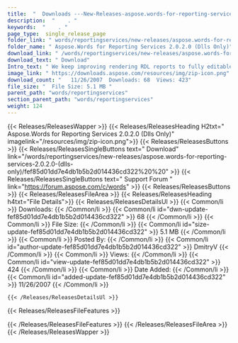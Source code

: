 ```yaml
---
title:  "  Downloads ---New-Releases-aspose.words-for-reporting-services-2.0.2.0-(dlls-only) . " 
description:  "    . " 
keywords:  "    . " 
page_type:  single_release_page
folder_link: " words/reportingservices/new-releases/aspose.words-for-reporting-services-2.0.2.0-(dlls-only)/"
folder_name: " Aspose.Words for Reporting Services 2.0.2.0 (Dlls Only)"
download_link: " /words/reportingservices/new-releases/aspose.words-for-reporting-services-2.0.2.0-(dlls-only)/fef85d01dd7e4db1b5b2d014436cd322"
download_text: " Download"
Intro_text: " We keep improving rendering RDL reports to fully editable Microsoft Word documen..."
image_link: " https://downloads.aspose.com/resources/img/zip-icon.png"
download_count: "   11/26/2007  Downloads: 68  Views: 423"
file_size: "  File Size: 5.1 MB "
parent_path: "words/reportingservices"
section_parent_path: "words/reportingservices"
weight: 124 
---
```


{{< Releases/ReleasesWapper >}}
  {{< Releases/ReleasesHeading H2txt=" Aspose.Words for Reporting Services 2.0.2.0 (Dlls Only)" imagelink="/resources/img/zip-icon.png">}}
  {{< Releases/ReleasesButtons >}}
    {{< Releases/ReleasesSingleButtons text=" Download" link="/words/reportingservices/new-releases/aspose.words-for-reporting-services-2.0.2.0-(dlls-only)/fef85d01dd7e4db1b5b2d014436cd322%20%20" >}}
    {{< Releases/ReleasesSingleButtons text=" Support Forum " link="https://forum.aspose.com/c/words" >}}
  {{< Releases/ReleasesButtons >}}
  {{< Releases/ReleasesFileArea >}}
    {{< Releases/ReleasesHeading h4txt="File Details">}}
    {{< Releases/ReleasesDetailsUl >}}
            {{< Common/li  >}} Downloads: {{< /Common/li >}} 
      {{< Common/li id="dwn-update-fef85d01dd7e4db1b5b2d014436cd322" >}} 68 {{< /Common/li >}} 
      {{< Common/li  >}} File Size: {{< /Common/li >}} 
      {{< Common/li id="size-update-fef85d01dd7e4db1b5b2d014436cd322" >}} 5.1 MB {{< /Common/li >}} 
      {{< Common/li  >}} Posted By: {{< /Common/li >}} 
      {{< Common/li id="author-update-fef85d01dd7e4db1b5b2d014436cd322" >}} DmitryV {{< /Common/li >}} 
      {{< Common/li  >}} Views: {{< /Common/li >}} 
      {{< Common/li id="view-update-fef85d01dd7e4db1b5b2d014436cd322" >}} 424 {{< /Common/li >}} 
      {{< Common/li  >}} Date Added: {{< /Common/li >}} 
      {{< Common/li id="added-update-fef85d01dd7e4db1b5b2d014436cd322" >}} 11/26/2007 {{< /Common/li >}} 

    {{< /Releases/ReleasesDetailsUl >}}

  {{< Releases/ReleasesFileFeatures >}}
      
  {{< /Releases/ReleasesFileFeatures >}}
 {{< /Releases/ReleasesFileArea >}}
{{< /Releases/ReleasesWapper >}}


